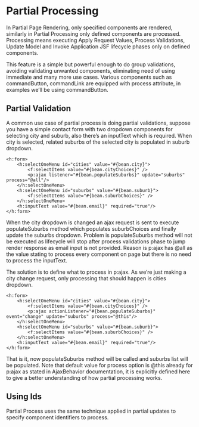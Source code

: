 # Partial Processing

In Partial Page Rendering, only specified components are rendered, similarly in Partial Processing
only defined components are processed. Processing means executing Apply Request Values,
Process Validations, Update Model and Invoke Application JSF lifecycle phases only on defined
components.

This feature is a simple but powerful enough to do group validations, avoiding validating unwanted
components, eliminating need of using immediate and many more use cases. Various components
such as commandButton, commandLink are equipped with process attribute, in examples we’ll be
using commandButton.

## Partial Validation

A common use case of partial process is doing partial validations, suppose you have a simple
contact form with two dropdown components for selecting city and suburb, also there’s an inputText
which is required. When city is selected, related suburbs of the selected city is populated in suburb
dropdown.

```xhtml
<h:form>
    <h:selectOneMenu id="cities" value="#{bean.city}">
        <f:selectItems value="#{bean.cityChoices}" />
        <p:ajax listener="#{bean.populateSuburbs}" update="suburbs" process="@all"/>
    </h:selectOneMenu>
    <h:selectOneMenu id="suburbs" value="#{bean.suburb}">
        <f:selectItems value="#{bean.suburbChoices}" />
    </h:selectOneMenu>
    <h:inputText value="#{bean.email}" required="true"/>
</h:form>
```
When the city dropdown is changed an ajax request is sent to execute populateSuburbs method
which populates suburbChoices and finally update the suburbs dropdown. Problem is
populateSuburbs method will not be executed as lifecycle will stop after process validations phase
to jump render response as email input is not provided. Reason is p:ajax has @all as the value
stating to process every component on page but there is no need to process the inputText.

The solution is to define what to process in p:ajax. As we’re just making a city change request, only
processing that should happen is cities dropdown.


```xhtml
<h:form>
    <h:selectOneMenu id="cities" value="#{bean.city}">
        <f:selectItems value="#{bean.cityChoices}" />
        <p:ajax actionListener="#{bean.populateSuburbs}" event="change" update="suburbs" process="@this"/>
    </h:selectOneMenu>
    <h:selectOneMenu id="suburbs" value="#{bean.suburb}">
        <f:selectItems value="#{bean.suburbChoices}" />
    </h:selectOneMenu>
    <h:inputText value="#{bean.email}" required="true"/>
</h:form>
```
That is it, now populateSuburbs method will be called and suburbs list will be populated. Note that
default value for process option is @this already for p:ajax as stated in AjaxBehavior
documentation, it is explicitly defined here to give a better understanding of how partial processing
works.

## Using Ids

Partial Process uses the same technique applied in partial updates to specify component identifiers
to process.